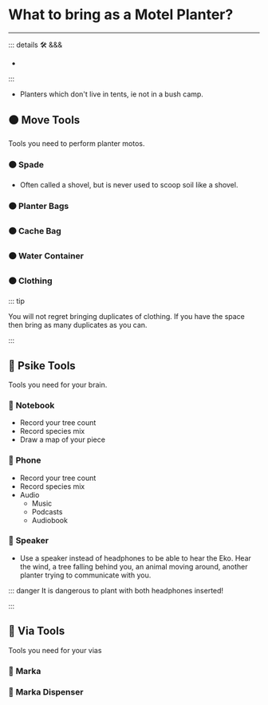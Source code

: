 # What to bring as a Motel Planter?

---

<!-- =================================================== -->
<!-- =================================================== -->
<!-- =================================================== -->
<!-- =================================================== -->
<!-- =================================================== -->
::: details 🛠 <dev>&&&</dev>

-

:::

- Planters which don't live in tents, ie not in a bush camp.

## 🟠 <move>Move Tools</move>

Tools you need to perform planter motos.

### 🟠 <move>Spade</move>

- Often called a shovel, but is never used to scoop soil like a shovel.

### 🟠 <move>Planter Bags</move>

### 🟠 <move>Cache Bag</move>

### 🟠 <move>Water Container</move>

### 🟠 <move>Clothing</move>

::: tip

You will not regret bringing duplicates of clothing. If you have the space then bring as many duplicates as you can.

:::

## 💜 <psike>Psike Tools</psike>

Tools you need for your brain.

### 💜 <psike>Notebook</psike>

- Record your tree count
- Record species mix
- Draw a map of your piece

### 💜 <psike>Phone</psike>

- Record your tree count
- Record species mix
- Audio
    - Music
    - Podcasts
    - Audiobook

### 💜 <psike>Speaker</psike>

- Use a speaker instead of headphones to be able to hear the Eko. Hear the wind, a tree falling behind you, an animal moving around, another planter trying to communicate with you.

::: danger It is dangerous to plant with both headphones inserted!

:::

## 🔻 <via>Via Tools</via>

Tools you need for your vias

### 🔻 <via>Marka</via>

### 🔻 <via>Marka Dispenser</via>
